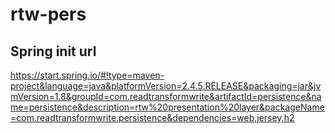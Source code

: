 # rtw-pers

## Spring init url
https://start.spring.io/#!type=maven-project&language=java&platformVersion=2.4.5.RELEASE&packaging=jar&jvmVersion=1.8&groupId=com.readtransformwrite&artifactId=persistence&name=persistence&description=rtw%20presentation%20layer&packageName=com.readtransformwrite.persistence&dependencies=web,jersey,h2
